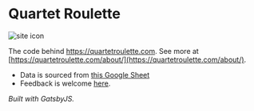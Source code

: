 # Quartet Roulette
![site icon](https://user-images.githubusercontent.com/150536/187096035-ea1f8f79-ffab-4659-bb4a-4ace4c993aad.png)

The code behind https://quartetroulette.com. See more at [https://quartetroulette.com/about/](https://quartetroulette.com/about/).

* Data is sourced from [this Google Sheet](https://docs.google.com/spreadsheets/d/1Q9MVjq5rOm-vZsfmm1ACg47Q4086W_8Obvn2UqjvrP4/edit#gid=0)
* Feedback is welcome [here](https://forms.gle/JUCS5FT9CkNtvRZT9).

*Built with GatsbyJS.*
